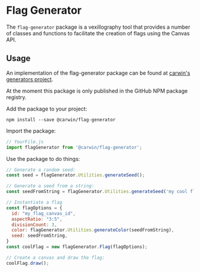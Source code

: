 # Flag Generator

The `flag-generator` package is a vexillography tool that provides a number of classes and functions to facilitate the creation of flags using the Canvas API.

## Usage

An implementation of the flag-generator package can be found at [carwin's generators project](https://github.com/carwin/generators).

At the moment this package is only published in the GitHub NPM package registry.

Add the package to your project:

``` shell
npm install --save @carwin/flag-generator
```

Import the package:

``` javascript
// YourFile.js
import flagGenerator from '@carwin/flag-generator';
```

Use the package to do things:

``` javascript
// Generate a random seed:
const seed = flagGenerator.Utilities.generateSeed();

// Generate a seed from a string:
const seedFromString = flagGenerator.Utilities.generateSeed('my cool flag');

// Instantiate a flag
const flagOptions = {
  id: "my_flag_canvas_id",
  aspectRatio: "3:5",
  divisionCount: 3,
  color: flagGenerator.Utilities.generateColor(seedFromString),
  seed: seedFromString,
}
const coolFlag = new flagGenerator.Flag(flagOptions);

// Create a canvas and draw the flag:
coolFlag.draw();
```
